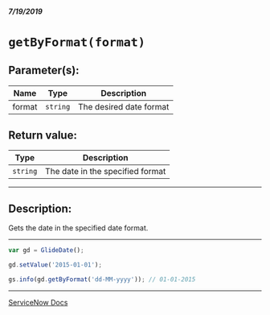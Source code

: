 ##### 7/19/2019
# `getByFormat(format)`

## Parameter(s):
| Name | Type | Description |
|---|---|---|
| format | `string` | The desired date format |

## Return value:
| Type | Description |
|---|---|
| `string` | The date in the specified format |

---

## Description:
Gets the date in the specified date format.

---

```js
var gd = GlideDate();

gd.setValue('2015-01-01');

gs.info(gd.getByFormat('dd-MM-yyyy')); // 01-01-2015
```

---

[ServiceNow Docs](https://developer.servicenow.com/app.do#!/api_doc?v=madrid&id=r_ScopedGlideDateGlideDate)